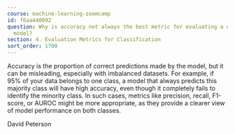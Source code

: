```yaml
---
course: machine-learning-zoomcamp
id: f6aa440092
question: Why is accuracy not always the best metric for evaluating a classification
  model?
section: 4. Evaluation Metrics for Classification
sort_order: 1700
---
```


Accuracy is the proportion of correct predictions made by the model, but it can be misleading, especially with imbalanced datasets. For example, if 95% of your data belongs to one class, a model that always predicts this majority class will have high accuracy, even though it completely fails to identify the minority class. In such cases, metrics like precision, recall, F1-score, or AUROC might be more appropriate, as they provide a clearer view of model performance on both classes.

David Peterson

